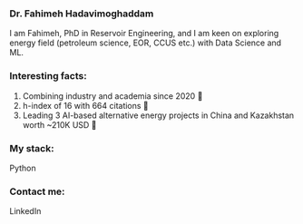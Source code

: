 ### Dr. Fahimeh Hadavimoghaddam

I am Fahimeh, PhD in Reservoir Engineering, and I am keen on exploring energy field (petroleum science, EOR, CCUS etc.) with Data Science and ML. 

### Interesting facts:
1. Combining industry and academia since 2020 🤍
2. h-index of 16 with 664 citations 🤍
3. Leading 3 AI-based alternative energy projects in China and Kazakhstan worth ~210K USD 🤍

### My stack:
Python

### Contact me:
LinkedIn
